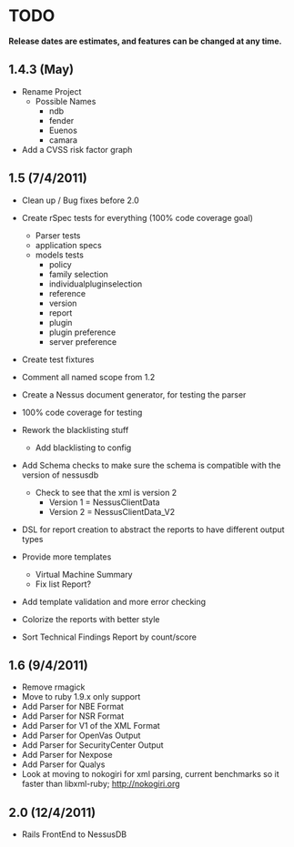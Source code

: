 # TODO

**Release dates are estimates, and features can be changed at any time.**

## 1.4.3 (May)
- Rename Project
	- Possible Names
		- ndb
		- fender
		- Euenos
		- camara
- Add a CVSS risk factor graph

## 1.5 (7/4/2011)
- Clean up / Bug fixes before 2.0
- Create rSpec tests for everything (100% code coverage goal)
	- Parser tests
	- application specs
	- models tests
		- policy
		- family selection
		- individualpluginselection
		- reference
		- version
		- report
		- plugin
		- plugin preference
		- server preference
- Create test fixtures
- Comment all named scope from 1.2
- Create a Nessus document generator, for testing the parser
- 100% code coverage for testing
- Rework the blacklisting stuff
	- Add blacklisting to config
- Add Schema checks to make sure the schema is compatible with the version of nessusdb
	- Check to see that the xml is version 2
		- Version 1 = NessusClientData
		- Version 2 = NessusClientData_V2


- DSL for report creation to abstract the reports to have different output types
- Provide more templates
	- Virtual Machine Summary
	- Fix list Report?
- Add template validation and more error checking
- Colorize the reports with better style
- Sort Technical Findings Report by count/score	

## 1.6 (9/4/2011)
- Remove rmagick
- Move to ruby 1.9.x only support
- Add Parser for NBE Format
- Add Parser for NSR Format
- Add Parser for V1 of the XML Format
- Add Parser for OpenVas Output
- Add Parser for SecurityCenter Output
- Add Parser for Nexpose
- Add Parser for Qualys
- Look at moving to nokogiri for xml parsing, current benchmarks so it faster than libxml-ruby; http://nokogiri.org

## 2.0 (12/4/2011)
- Rails FrontEnd to NessusDB
